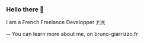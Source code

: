 ### Hello there 👋

I am a French Freelance Developper 🇫🇷

⏤ You can learn more about me, on bruno-giarrizzo.fr

